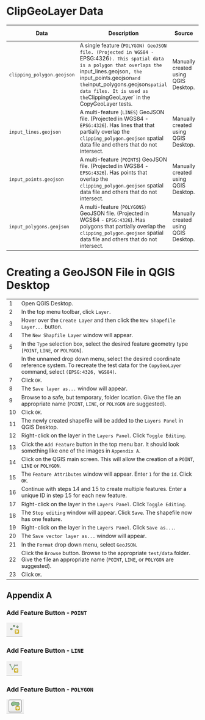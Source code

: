 # ClipGeoLayer Data

|Data|Description|Source|How To Recreate|
|---|-----|-----|----|
|`clipping_polygon.geojson`|A single feature (`POLYGON) GeoJSON file. (Projected in WGS84 - `EPSG:4326`). This spatial data is a polygon that overlaps the `input_lines.geojson`, the `input_points.geojson` and the `input_polygons.geojson` spatial data files. It is used as the `ClippingGeoLayer` in the CopyGeoLayer tests. |Manually created using QGIS Desktop.| See step-by-step instructions below.|
|`input_lines.geojson`|A multi-feature (`LINES`) GeoJSON file. (Projected in WGS84 - `EPSG:4326`). Has lines that that partially overlap the `clipping_polygon.geojson` spatial data file and others that do not intersect.|Manually created using QGIS Desktop.| See step-by-step instructions below.|
|`input_points.geojson`|A multi-feature (`POINTS`) GeoJSON file. (Projected in WGS84 - `EPSG:4326`). Has points that overlap the `clipping_polygon.geojson` spatial data file and others that do not intersect.|Manually created using QGIS Desktop.| See step-by-step instructions below.|
|`input_polygons.geojson`|A multi-feature (`POLYGONS`) GeoJSON file. (Projected in WGS84 - `EPSG:4326`). Has polygons that partially overlap the `clipping_polygon.geojson` spatial data file and others that do not intersect.|Manually created using QGIS Desktop.| See step-by-step instructions below.|

# Creating a GeoJSON File in QGIS Desktop

| |		|
|-|----|
|1|Open QGIS Desktop.|
|2|In the top menu toolbar, click `Layer`.|
|3|Hover over the `Create Layer` and then click the `New Shapefile Layer...` button.|
|4|The `New Shapfile Layer` window will appear.|
|5|In the `Type` selection box, select the desired feature geometry type (`POINT`, `LINE`, or `POLYGON`).|
|6|In the unnamed drop down menu, select the desired coordinate reference system. To recreate the test data for the `CopyGeoLayer` command, select `(EPSG:4326, WGS84)`. |
|7|Click `OK`.|
|8|The `Save layer as...` window will appear.|
|9|Browse to a safe, but temporary, folder location. Give the file an appropriate name (`POINT`, `LINE`, or `POLYGON` are suggested). 
|10| Click `OK`.|
|11|The newly created shapefile will be added to the `Layers Panel` in QGIS Desktop.|
|12|Right-click on the layer in the `Layers Panel`. Click `Toggle Editing`.|
|13|Click the `Add Feature` button in the top menu bar. It should look something like one of the images in `Appendix A`.|
|14|Click on the QGIS main screen. This will allow the creation of a `POINT`, `LINE` or `POLYGON`.|
|15|The `Feature Attributes` window will appear. Enter `1` for the `id`. Click `OK`.|
|16|Continue with steps 14 and 15 to create multiple features. Enter a unique ID in step 15 for each new feature.|
|17|Right-click on the layer in the `Layers Panel`. Click `Toggle Editing`.|
|18|The `Stop editing` window will appear. Click `Save`. The shapefile now has one feature.|
|19|Right-click on the layer in the `Layers Panel`. Click `Save as...`.|
|20|The `Save vector layer as...` window will appear.|
|21|In the `Format` drop down menu, select `GeoJSON`.|
|22|Click the `Browse` button. Browse to the appropriate `test/data` folder.  Give the file an appropriate name (`POINT`, `LINE`, or `POLYGON` are suggested).|
|23|Click `OK`.|

## Appendix A

### Add Feature Button - `POINT`
![QGIS-AddFeature-Point](../../../images/QGIS-AddFeature-Point.PNG)
### Add Feature Button - `LINE`
![QGIS-AddFeature-Line](../../../images/QGIS-AddFeature-Line.PNG)
### Add Feature Button - `POLYGON`
![QGIS-AddFeature-Polygon](../../../images/QGIS-AddFeature-Polygon.PNG)